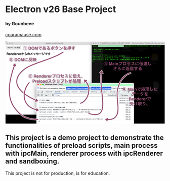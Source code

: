 # Electron v26 Base Project
#### by Gounbeee
[coaramause.com](https://coaramause.com)

![Image 1](WORK/CAPTURE_1.png)

## This project is a demo project to demonstrate the functionalities of preload scripts, main process with ipcMain, renderer process with ipcRenderer and sandboxing.

This project is not for production, is for education.